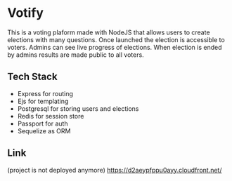 # Votify

This is a voting plaform made with NodeJS that allows users to create elections with many questions. Once launched the election is accessible to voters. Admins can see live progress of elections. When election is ended by admins results are made public to all voters.

## Tech Stack

- Express for routing
- Ejs for templating
- Postgresql for storing users and elections
- Redis for session store
- Passport for auth
- Sequelize as ORM

## Link
(project is not deployed anymore)
https://d2aeypfppu0ayy.cloudfront.net/
